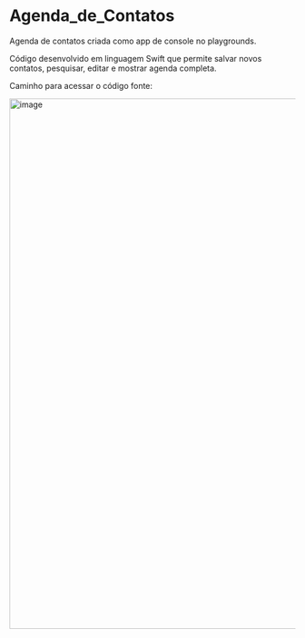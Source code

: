 # Agenda_de_Contatos
Agenda de contatos criada como app de console no playgrounds. 

Código desenvolvido em linguagem Swift que permite salvar novos contatos, pesquisar, editar e mostrar agenda completa.

Caminho para acessar o código fonte: 

<img width="935" alt="image" src="https://user-images.githubusercontent.com/83432550/173413360-39db0f13-419e-4618-978d-31b07f14b65b.png">

